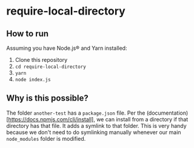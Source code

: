 # require-local-directory

## How to run

Assuming you have Node.js® and Yarn installed:

1. Clone this repository
2. `cd require-local-directory`
3. `yarn`
4. `node index.js`

## Why is this possible?

The folder `another-test` has a `package.json` file. Per the (documentation)[https://docs.npmjs.com/cli/install], we can install from a directory if that directory has that file. It adds a symlink to that folder. This is very handy because we don't need to do symlinking manually whenever our main `node_modules` folder is modified.
